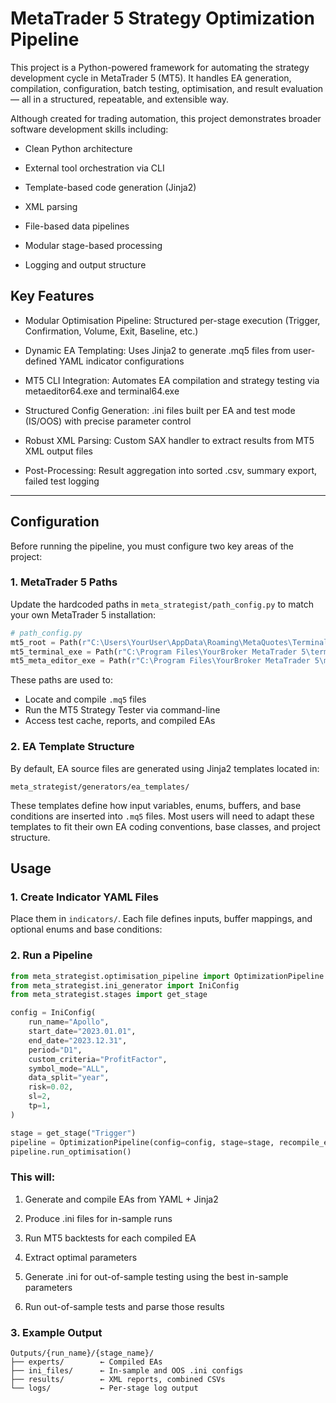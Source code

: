 # MetaTrader 5 Strategy Optimization Pipeline

This project is a Python-powered framework for automating the strategy development cycle in MetaTrader 5 (MT5). It handles EA generation, compilation, configuration, batch testing, optimisation, and result evaluation — all in a structured, repeatable, and extensible way.

Although created for trading automation, this project demonstrates broader software development skills including:

- Clean Python architecture

- External tool orchestration via CLI

- Template-based code generation (Jinja2)

- XML parsing

- File-based data pipelines

- Modular stage-based processing

- Logging and output structure

## Key Features


- Modular Optimisation Pipeline: Structured per-stage execution (Trigger, Confirmation, Volume, Exit, Baseline, etc.)

- Dynamic EA Templating: Uses Jinja2 to generate .mq5 files from user-defined YAML indicator configurations

- MT5 CLI Integration: Automates EA compilation and strategy testing via metaeditor64.exe and terminal64.exe

- Structured Config Generation: .ini files built per EA and test mode (IS/OOS) with precise parameter control

- Robust XML Parsing: Custom SAX handler to extract results from MT5 XML output files

- Post-Processing: Result aggregation into sorted .csv, summary export, failed test logging

---

## Configuration

Before running the pipeline, you must configure two key areas of the project:

### 1. MetaTrader 5 Paths

Update the hardcoded paths in `meta_strategist/path_config.py` to match your own MetaTrader 5 installation:

```python
# path_config.py
mt5_root = Path(r"C:\Users\YourUser\AppData\Roaming\MetaQuotes\Terminal\YOUR_TERMINAL_ID")
mt5_terminal_exe = Path(r"C:\Program Files\YourBroker MetaTrader 5\terminal64.exe")
mt5_meta_editor_exe = Path(r"C:\Program Files\YourBroker MetaTrader 5\metaeditor64.exe")
```

These paths are used to:
- Locate and compile `.mq5` files
- Run the MT5 Strategy Tester via command-line
- Access test cache, reports, and compiled EAs

### 2. EA Template Structure

By default, EA source files are generated using Jinja2 templates located in:

```
meta_strategist/generators/ea_templates/
```

These templates define how input variables, enums, buffers, and base conditions are inserted into `.mq5` files. Most users will need to adapt these templates to fit their own EA coding conventions, base classes, and project structure.



## Usage

### 1. Create Indicator YAML Files

Place them in `indicators/`. Each file defines inputs, buffer mappings, and optional enums and base conditions:

### 2. Run a Pipeline

```python
from meta_strategist.optimisation_pipeline import OptimizationPipeline
from meta_strategist.ini_generator import IniConfig
from meta_strategist.stages import get_stage

config = IniConfig(
    run_name="Apollo",
    start_date="2023.01.01",
    end_date="2023.12.31",
    period="D1",
    custom_criteria="ProfitFactor",
    symbol_mode="ALL",
    data_split="year",
    risk=0.02,
    sl=2,
    tp=1,
)

stage = get_stage("Trigger")
pipeline = OptimizationPipeline(config=config, stage=stage, recompile_ea=True)
pipeline.run_optimisation()
```

### This will:

1. Generate and compile EAs from YAML + Jinja2

2. Produce .ini files for in-sample runs

3. Run MT5 backtests for each compiled EA

4. Extract optimal parameters

5. Generate .ini for out-of-sample testing using the best in-sample parameters

6. Run out-of-sample tests and parse those results

### 3. Example Output

```
Outputs/{run_name}/{stage_name}/
├── experts/        ← Compiled EAs
├── ini_files/      ← In-sample and OOS .ini configs
├── results/        ← XML reports, combined CSVs
└── logs/           ← Per-stage log output
```
